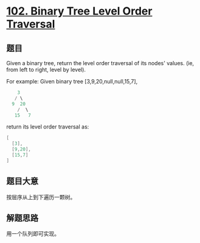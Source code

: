# [102. Binary Tree Level Order Traversal](https://leetcode-cn.com/problems/binary-tree-level-order-traversal/)

## 题目

Given a binary tree, return the level order traversal of its nodes' values. (ie, from left to right, level by level).

For example:
Given binary tree [3,9,20,null,null,15,7],

```c
    3
   / \
  9  20
    /  \
   15   7
```

return its level order traversal as:

```c
[
  [3],
  [9,20],
  [15,7]
]
```

## 题目大意

按层序从上到下遍历一颗树。

## 解题思路

用一个队列即可实现。
